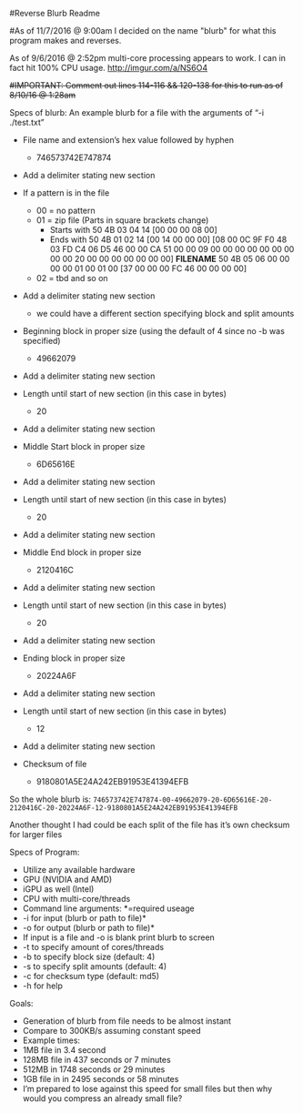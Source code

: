 #Reverse Blurb Readme

#As of 11/7/2016 @ 9:00am I decided on the name "blurb" for what this program makes and reverses. 

As of 9/6/2016 @ 2:52pm multi-core processing appears to work. I can in fact hit 100% CPU usage.
http://imgur.com/a/NS6O4

~~#IMPORTANT: Comment out lines 114-116 && 120-138 for this to run as of 8/10/16 @ 1:28am~~

Specs of blurb:
An example blurb for a file with the arguments of “-i ./test.txt”
* File name and extension’s hex value followed by hyphen
   * 746573742E747874
* Add a delimiter stating new section
* If a pattern is in the file
   * 00 = no pattern
   * 01 = zip file (Parts in square brackets change)
      * Starts with 50 4B 03 04 14 [00 00 00 08 00]
      * Ends with  50 4B 01 02 14 [00 14 00 00 00] [08 00 0C 9F F0 48 03 FD C4 06 D5 46 00 00 CA 51 00 00 09 00 00 00 00 00 00 00 00 00 20 00 00 00 00 00 00 00] **FILENAME** 50 4B 05 06 00 00 00 00 01 00 01 00 [37 00 00 00 FC 46 00 00 00 00] 
   * 02 = tbd and so on
* Add a delimiter stating new section 
   * we could have a different section specifying block and split amounts
* Beginning block in proper size (using the default of 4 since no -b was specified)
   * 49662079
* Add a delimiter stating new section
* Length until start of new section (in this case in bytes)
   * 20
* Add a delimiter stating new section
* Middle Start block in proper size
   * 6D65616E
* Add a delimiter stating new section
* Length until start of new section (in this case in bytes)
   * 20
* Add a delimiter stating new section
* Middle End block in proper size
   * 2120416C
* Add a delimiter stating new section
* Length until start of new section (in this case in bytes)
   * 20
* Add a delimiter stating new section
* Ending block in proper size
   * 20224A6F
* Add a delimiter stating new section
* Length until start of new section (in this case in bytes)
   * 12
* Add a delimiter stating new section

* Checksum of file 
   * 9180801A5E24A242EB91953E41394EFB


So the whole blurb is:
`746573742E747874-00-49662079-20-6D65616E-20-2120416C-20-20224A6F-12-9180801A5E24A242EB91953E41394EFB`


Another thought I had could be each split of the file has it’s own checksum for larger files


Specs of Program:
   * Utilize any available hardware 
   * GPU (NVIDIA and AMD)
   * iGPU as well (Intel)
   * CPU with multi-core/threads
   * Command line arguments: *=required useage
   *  -i for input (blurb or path to file)*
   * -o for output (blurb or path to file)*
   * If input is a file and -o is blank print blurb to screen
   * -t to specify amount of cores/threads
   * -b to specify block size (default: 4)
   * -s to specify split amounts (default: 4)
   * -c for checksum type (default: md5)
   * -h for help


Goals:
   * Generation of blurb from file needs to be almost instant
   * Compare to 300KB/s assuming constant speed
   * Example times: 
   * 1MB file in 3.4 second
   * 128MB file in 437 seconds or 7 minutes
   * 512MB in 1748 seconds or 29 minutes
   * 1GB file in in 2495 seconds or 58 minutes
   * I’m prepared to lose against this speed for small files but then why would you compress an already small file?
